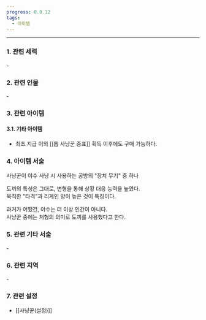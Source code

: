 ```yaml
---
progress: 0.0.12
tags:
  - 아이템
---
```

---
### 1. 관련 세력 
\-
### 2. 관련 인물
\-
### 3. 관련 아이템
#### 3.1. 기타 아이템
- 최초 지급 이외 [[톱 사냥꾼 증표]] 획득 이후에도 구매 가능하다.

### 4. 아이템 서술
사냥꾼이 야수 사냥 시 사용하는 공방의 "장치 무기" 중 하나  
  
도끼의 특성은 그대로, 변형을 통해 상황 대응 능력을 높였다.  
묵직한 "타격"과 리게인 양이 높은 것이 특징이다.  
  
과거가 어땠건, 야수는 더 이상 인간이 아니다.  
사냥꾼 중에는 처형의 의미로 도끼를 사용했다고 한다.

### 5. 관련 기타 서술
\- 
### 6. 관련 지역
\-
### 7. 관련 설정
- [[사냥꾼(설정)]]